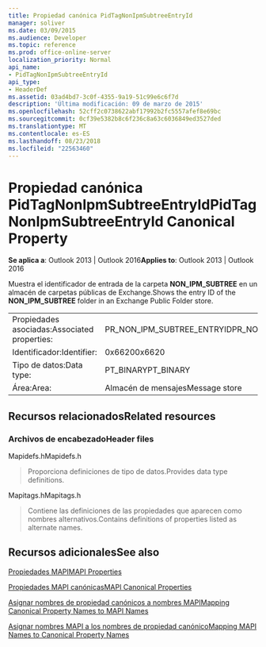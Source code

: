 ```yaml
---
title: Propiedad canónica PidTagNonIpmSubtreeEntryId
manager: soliver
ms.date: 03/09/2015
ms.audience: Developer
ms.topic: reference
ms.prod: office-online-server
localization_priority: Normal
api_name:
- PidTagNonIpmSubtreeEntryId
api_type:
- HeaderDef
ms.assetid: 03ad4bd7-3c0f-4355-9a19-51c99e6c6f7d
description: 'Última modificación: 09 de marzo de 2015'
ms.openlocfilehash: 52cff2c0738622abf17992b2fc5557afef8e69bc
ms.sourcegitcommit: 0cf39e5382b8c6f236c8a63c6036849ed3527ded
ms.translationtype: MT
ms.contentlocale: es-ES
ms.lasthandoff: 08/23/2018
ms.locfileid: "22563460"
---
```

# <a name="pidtagnonipmsubtreeentryid-canonical-property"></a><span data-ttu-id="acb22-103">Propiedad canónica PidTagNonIpmSubtreeEntryId</span><span class="sxs-lookup"><span data-stu-id="acb22-103">PidTagNonIpmSubtreeEntryId Canonical Property</span></span>

  
  
<span data-ttu-id="acb22-104">**Se aplica a**: Outlook 2013 | Outlook 2016</span><span class="sxs-lookup"><span data-stu-id="acb22-104">**Applies to**: Outlook 2013 | Outlook 2016</span></span> 
  
<span data-ttu-id="acb22-105">Muestra el identificador de entrada de la carpeta **NON_IPM_SUBTREE** en un almacén de carpetas públicas de Exchange.</span><span class="sxs-lookup"><span data-stu-id="acb22-105">Shows the entry ID of the **NON_IPM_SUBTREE** folder in an Exchange Public Folder store.</span></span> 
  
|||
|:-----|:-----|
|<span data-ttu-id="acb22-106">Propiedades asociadas:</span><span class="sxs-lookup"><span data-stu-id="acb22-106">Associated properties:</span></span>  <br/> |<span data-ttu-id="acb22-107">PR_NON_IPM_SUBTREE_ENTRYID</span><span class="sxs-lookup"><span data-stu-id="acb22-107">PR_NON_IPM_SUBTREE_ENTRYID</span></span>  <br/> |
|<span data-ttu-id="acb22-108">Identificador:</span><span class="sxs-lookup"><span data-stu-id="acb22-108">Identifier:</span></span>  <br/> |<span data-ttu-id="acb22-109">0x6620</span><span class="sxs-lookup"><span data-stu-id="acb22-109">0x6620</span></span>  <br/> |
|<span data-ttu-id="acb22-110">Tipo de datos:</span><span class="sxs-lookup"><span data-stu-id="acb22-110">Data type:</span></span>  <br/> |<span data-ttu-id="acb22-111">PT_BINARY</span><span class="sxs-lookup"><span data-stu-id="acb22-111">PT_BINARY</span></span>  <br/> |
|<span data-ttu-id="acb22-112">Área:</span><span class="sxs-lookup"><span data-stu-id="acb22-112">Area:</span></span>  <br/> |<span data-ttu-id="acb22-113">Almacén de mensajes</span><span class="sxs-lookup"><span data-stu-id="acb22-113">Message store</span></span>  <br/> |
   
## <a name="related-resources"></a><span data-ttu-id="acb22-114">Recursos relacionados</span><span class="sxs-lookup"><span data-stu-id="acb22-114">Related resources</span></span>

### <a name="header-files"></a><span data-ttu-id="acb22-115">Archivos de encabezado</span><span class="sxs-lookup"><span data-stu-id="acb22-115">Header files</span></span>

<span data-ttu-id="acb22-116">Mapidefs.h</span><span class="sxs-lookup"><span data-stu-id="acb22-116">Mapidefs.h</span></span>
  
> <span data-ttu-id="acb22-117">Proporciona definiciones de tipo de datos.</span><span class="sxs-lookup"><span data-stu-id="acb22-117">Provides data type definitions.</span></span>
    
<span data-ttu-id="acb22-118">Mapitags.h</span><span class="sxs-lookup"><span data-stu-id="acb22-118">Mapitags.h</span></span>
  
> <span data-ttu-id="acb22-119">Contiene las definiciones de las propiedades que aparecen como nombres alternativos.</span><span class="sxs-lookup"><span data-stu-id="acb22-119">Contains definitions of properties listed as alternate names.</span></span>
    
## <a name="see-also"></a><span data-ttu-id="acb22-120">Recursos adicionales</span><span class="sxs-lookup"><span data-stu-id="acb22-120">See also</span></span>



[<span data-ttu-id="acb22-121">Propiedades MAPI</span><span class="sxs-lookup"><span data-stu-id="acb22-121">MAPI Properties</span></span>](mapi-properties.md)
  
[<span data-ttu-id="acb22-122">Propiedades MAPI canónicas</span><span class="sxs-lookup"><span data-stu-id="acb22-122">MAPI Canonical Properties</span></span>](mapi-canonical-properties.md)
  
[<span data-ttu-id="acb22-123">Asignar nombres de propiedad canónicos a nombres MAPI</span><span class="sxs-lookup"><span data-stu-id="acb22-123">Mapping Canonical Property Names to MAPI Names</span></span>](mapping-canonical-property-names-to-mapi-names.md)
  
[<span data-ttu-id="acb22-124">Asignar nombres MAPI a los nombres de propiedad canónico</span><span class="sxs-lookup"><span data-stu-id="acb22-124">Mapping MAPI Names to Canonical Property Names</span></span>](mapping-mapi-names-to-canonical-property-names.md)

